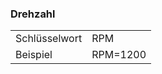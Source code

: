 
### Drehzahl

<table id="myTable">
    <tbody>
    <tr>
        <td class="column1">Schlüsselwort</td>
        <td>RPM</td>
    </tr>
  <tr>
    <td>Beispiel</td>
    <td>RPM=1200</td>
  </tr>
    </tbody>
</table>
